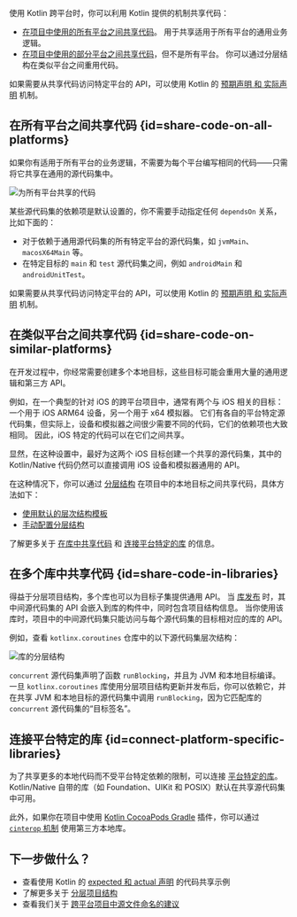 [//]: # (title: 在平台上共享代码)

使用 Kotlin 跨平台时，你可以利用 Kotlin 提供的机制共享代码：
 
* [在项目中使用的所有平台之间共享代码](#share-code-on-all-platforms)。
用于共享适用于所有平台的通用业务逻辑。
* [在项目中使用的部分平台之间共享代码](#share-code-on-similar-platforms)，但不是所有平台。
你可以通过分层结构在类似平台之间重用代码。

如果需要从共享代码访问特定平台的 API，可以使用 Kotlin 的
[预期声明 和 实际声明](multiplatform-expect-actual.md) 机制。

## 在所有平台之间共享代码 {id=share-code-on-all-platforms}

如果你有适用于所有平台的业务逻辑，不需要为每个平台编写相同的代码——只需将它共享在通用的源代码集中。

![为所有平台共享的代码](flat-structure.png)

某些源代码集的依赖项是默认设置的，你不需要手动指定任何 `dependsOn` 关系，比如下面的：
* 对于依赖于通用源代码集的所有特定平台的源代码集，如 `jvmMain`、`macosX64Main` 等。
* 在特定目标的 `main` 和 `test` 源代码集之间，例如 `androidMain` 和 `androidUnitTest`。

如果需要从共享代码访问特定平台的 API，可以使用 Kotlin 的 [预期声明 和 实际声明](multiplatform-expect-actual.md) 机制。

## 在类似平台之间共享代码 {id=share-code-on-similar-platforms}

在开发过程中，你经常需要创建多个本地目标，这些目标可能会重用大量的通用逻辑和第三方 API。

例如，在一个典型的针对 iOS 的跨平台项目中，通常有两个与 iOS 相关的目标：
一个用于 iOS ARM64 设备，另一个用于 x64 模拟器。
它们有各自的平台特定源代码集，但实际上，设备和模拟器之间很少需要不同的代码，它们的依赖项也大致相同。
因此，iOS 特定的代码可以在它们之间共享。

显然，在这种设置中，最好为这两个 iOS 目标创建一个共享的源代码集，其中的 Kotlin/Native
代码仍然可以直接调用 iOS 设备和模拟器通用的 API。

在这种情况下，你可以通过 [分层结构](multiplatform-hierarchy.md)
在项目中的本地目标之间共享代码，具体方法如下：

* [使用默认的层次结构模板](multiplatform-hierarchy.md#default-hierarchy-template)
* [手动配置分层结构](multiplatform-hierarchy.md#manual-configuration)

了解更多关于 [在库中共享代码](#share-code-in-libraries) 和 [连接平台特定的库](#connect-platform-specific-libraries) 的信息。

## 在多个库中共享代码 {id=share-code-in-libraries}

得益于分层项目结构，多个库也可以为目标子集提供通用 API。
当 [库发布](multiplatform-publish-lib.md) 时，其中间源代码集的 API 会嵌入到库的构件中，同时包含项目结构信息。
当你使用该库时，项目中的中间源代码集只能访问与每个源代码集的目标相对应的库的 API。

例如，查看 `kotlinx.coroutines` 仓库中的以下源代码集层次结构：

![库的分层结构](lib-hierarchical-structure.png)

`concurrent` 源代码集声明了函数 `runBlocking`，并且为 JVM 和本地目标编译。
一旦 `kotlinx.coroutines` 库使用分层项目结构更新并发布后，你可以依赖它，并在共享 JVM 和本地目标的源代码集中调用
`runBlocking`，因为它匹配库的 `concurrent` 源代码集的“目标签名”。

## 连接平台特定的库 {id=connect-platform-specific-libraries}

为了共享更多的本地代码而不受平台特定依赖的限制，可以连接 [平台特定的库](native-platform-libs.md)。
Kotlin/Native 自带的库（如 Foundation、UIKit 和 POSIX）默认在共享源代码集中可用。

此外，如果你在项目中使用 [Kotlin CocoaPods Gradle](native-cocoapods.md) 插件，你可以通过
[`cinterop` 机制](native-c-interop.md) 使用第三方本地库。

## 下一步做什么？

* 查看使用 Kotlin 的 [expected 和 actual 声明](multiplatform-expect-actual.md) 的代码共享示例
* 了解更多关于 [分层项目结构](multiplatform-hierarchy.md)
* 查看我们关于 [跨平台项目中源文件命名的建议](coding-conventions.md#source-file-names)
